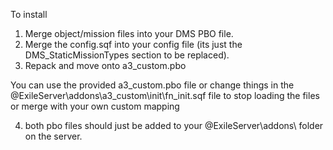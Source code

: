 To install

1. Merge object/mission files into your DMS PBO file.
2. Merge the config.sqf into your config file (its just the DMS_StaticMissionTypes section to be replaced).
3. Repack and move onto a3_custom.pbo

You can use the provided a3_custom.pbo file or change things in the @ExileServer\addons\a3_custom\init\fn_init.sqf file to stop loading the files or merge with your own custom mapping

4. both pbo files should just be added to your @ExileServer\addons\ folder on the server.